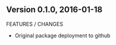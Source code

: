 Version 0.1.0, 2016-01-18
-----------------------------------------------------------------------------------

FEATURES / CHANGES

- Original package deployment to github
